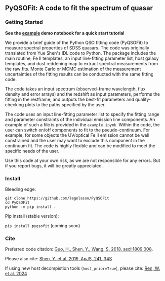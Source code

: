 ## PyQSOFit: A code to fit the spectrum of quasar  

### Getting Started

__See the [example](https://nbviewer.org/github/legolason/PyQSOFit/blob/master/example/example.ipynb) demo notebook for a quick start tutorial__

We provide a brief guide of the Python QSO fitting code (PyQSOFit) to measure spectral properties of SDSS quasars. The code was originally translated from Yue Shen's IDL code to Python. The package includes the main routine, Fe II templates, an input line-fitting parameter list, host galaxy templates, and dust reddening map to extract spectral measurements from the raw fits. Monte Carlo or MCMC estimation of the measurement uncertainties of the fitting results can be conducted with the same fitting code. 

The code takes an input spectrum (observed-frame wavelength, flux density and error arrays) and the redshift as input parameters, performs the fitting in the restframe, and outputs the best-fit parameters and quality-checking plots to the paths specified by the user. 

The code uses an input line-fitting parameter list to specify the fitting range and parameter constraints of the individual emission line components. An example of such a file is provided in the ``example.ipynb``. Within the code, the user can switch on/off components to fit to the pseudo-continuum. For example, for some objects the UV/optical Fe II emission cannot be well constrained and the user may want to exclude this component in the continuum fit. The code is highly flexible and can be modified to meet the specific needs of the user.

Use this code at your own risk, as we are not responsible for any errors. But if you report bugs, it will be greatly appreciated.

### Install

Bleeding edge:

``git clone https://github.com/legolason/PyQSOFit``<br>
``cd PyQSOFit``<br>
``python -m pip install .``<br>

Pip install (stable version):

``pip install pyqsofit`` (coming soon)

### Cite

Preferred code citation: [Guo, H., Shen, Y., Wang, S. 2018, ascl:1809.008](https://ui.adsabs.harvard.edu/abs/2018ascl.soft09008G/abstract).

Please also cite: [Shen, Y. et al. 2019, ApJS, 241, 34S](https://ui.adsabs.harvard.edu/abs/2019ApJS..241...34S/abstract)

If using new host decompistion tools (`host_prior=True`), please cite: [Ren, W. et al. 2024](https://ui.adsabs.harvard.edu/abs/2024arXiv240617598R/abstract)
